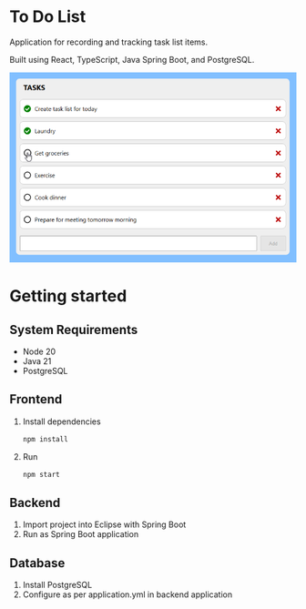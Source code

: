 # To Do List

Application for recording and tracking task list items.

Built using React, TypeScript, Java Spring Boot, and PostgreSQL.

![Screenshot](screenshot.png)

# Getting started

## System Requirements

- Node 20
- Java 21
- PostgreSQL

## Frontend

1. Install dependencies

   ```bash
   npm install
   ```

2. Run

   ```bash
   npm start
   ```

## Backend

1. Import project into Eclipse with Spring Boot
2. Run as Spring Boot application

## Database

1. Install PostgreSQL
2. Configure as per application.yml in backend application
